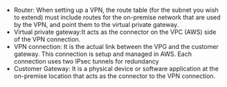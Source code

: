- Router: When setting up a VPN, the route table (for the subnet you wish to extend) must include routes for the on-premise network that are used by the VPN, and point them to the virtual private gateway.
- Virtual private gateway:It acts as the connector on the VPC (AWS) side of the VPN connection.
- VPN connection: It is the actual link between the VPG and the customer gateway. This connection is setup and managed in AWS. Each connection uses two IPsec tunnels for redundancy
- Customer Gateway: It is a physical device or software application at the on-premise location that acts as the connector to the VPN connection.